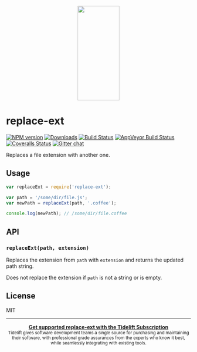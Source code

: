 <p align="center">
  <a href="http://gulpjs.com">
    <img height="257" width="114" src="https://raw.githubusercontent.com/gulpjs/artwork/master/gulp-2x.png">
  </a>
</p>

# replace-ext

[![NPM version][npm-image]][npm-url] [![Downloads][downloads-image]][npm-url] [![Build Status][travis-image]][travis-url] [![AppVeyor Build Status][appveyor-image]][appveyor-url] [![Coveralls Status][coveralls-image]][coveralls-url] [![Gitter chat][gitter-image]][gitter-url]

Replaces a file extension with another one.

## Usage

```js
var replaceExt = require('replace-ext');

var path = '/some/dir/file.js';
var newPath = replaceExt(path, '.coffee');

console.log(newPath); // /some/dir/file.coffee
```

## API

### `replaceExt(path, extension)`

Replaces the extension from `path` with `extension` and returns the updated path string.

Does not replace the extension if `path` is not a string or is empty.

## License

MIT

[downloads-image]: http://img.shields.io/npm/dm/replace-ext.svg
[npm-url]: https://www.npmjs.com/package/replace-ext
[npm-image]: http://img.shields.io/npm/v/replace-ext.svg

[travis-url]: https://travis-ci.org/gulpjs/replace-ext
[travis-image]: http://img.shields.io/travis/gulpjs/replace-ext.svg?label=travis-ci

[appveyor-url]: https://ci.appveyor.com/project/gulpjs/replace-ext
[appveyor-image]: https://img.shields.io/appveyor/ci/gulpjs/replace-ext.svg?label=appveyor

[coveralls-url]: https://coveralls.io/r/gulpjs/replace-ext
[coveralls-image]: http://img.shields.io/coveralls/gulpjs/replace-ext/master.svg

[gitter-url]: https://gitter.im/gulpjs/gulp
[gitter-image]: https://badges.gitter.im/gulpjs/gulp.svg

---

<div align="center">
  <b><a href="https://tidelift.com/subscription/pkg/npm-replace-ext?utm_source=npm-replace-ext&utm_medium=referral&utm_campaign=readme">
Get supported replace-ext with the Tidelift Subscription</a></b>
  <br>
  <sub>Tidelift gives software development teams a single source for purchasing and maintaining their software, with professional grade assurances from the experts who know it best, while seamlessly integrating with existing tools.</sub>
</div>

